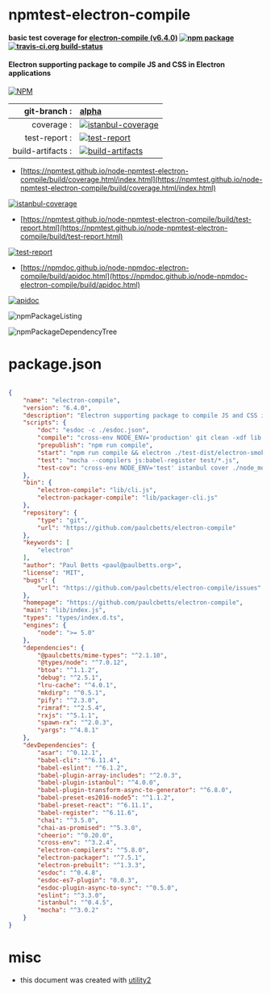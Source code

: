 # npmtest-electron-compile

#### basic test coverage for  [electron-compile (v6.4.0)](https://github.com/paulcbetts/electron-compile)  [![npm package](https://img.shields.io/npm/v/npmtest-electron-compile.svg?style=flat-square)](https://www.npmjs.org/package/npmtest-electron-compile) [![travis-ci.org build-status](https://api.travis-ci.org/npmtest/node-npmtest-electron-compile.svg)](https://travis-ci.org/npmtest/node-npmtest-electron-compile)

#### Electron supporting package to compile JS and CSS in Electron applications

[![NPM](https://nodei.co/npm/electron-compile.png?downloads=true&downloadRank=true&stars=true)](https://www.npmjs.com/package/electron-compile)

| git-branch : | [alpha](https://github.com/npmtest/node-npmtest-electron-compile/tree/alpha)|
|--:|:--|
| coverage : | [![istanbul-coverage](https://npmtest.github.io/node-npmtest-electron-compile/build/coverage.badge.svg)](https://npmtest.github.io/node-npmtest-electron-compile/build/coverage.html/index.html)|
| test-report : | [![test-report](https://npmtest.github.io/node-npmtest-electron-compile/build/test-report.badge.svg)](https://npmtest.github.io/node-npmtest-electron-compile/build/test-report.html)|
| build-artifacts : | [![build-artifacts](https://npmtest.github.io/node-npmtest-electron-compile/glyphicons_144_folder_open.png)](https://github.com/npmtest/node-npmtest-electron-compile/tree/gh-pages/build)|

- [https://npmtest.github.io/node-npmtest-electron-compile/build/coverage.html/index.html](https://npmtest.github.io/node-npmtest-electron-compile/build/coverage.html/index.html)

[![istanbul-coverage](https://npmtest.github.io/node-npmtest-electron-compile/build/screenCapture.buildCi.browser.%252Ftmp%252Fbuild%252Fcoverage.lib.html.png)](https://npmtest.github.io/node-npmtest-electron-compile/build/coverage.html/index.html)

- [https://npmtest.github.io/node-npmtest-electron-compile/build/test-report.html](https://npmtest.github.io/node-npmtest-electron-compile/build/test-report.html)

[![test-report](https://npmtest.github.io/node-npmtest-electron-compile/build/screenCapture.buildCi.browser.%252Ftmp%252Fbuild%252Ftest-report.html.png)](https://npmtest.github.io/node-npmtest-electron-compile/build/test-report.html)

- [https://npmdoc.github.io/node-npmdoc-electron-compile/build/apidoc.html](https://npmdoc.github.io/node-npmdoc-electron-compile/build/apidoc.html)

[![apidoc](https://npmdoc.github.io/node-npmdoc-electron-compile/build/screenCapture.buildCi.browser.%252Ftmp%252Fbuild%252Fapidoc.html.png)](https://npmdoc.github.io/node-npmdoc-electron-compile/build/apidoc.html)

![npmPackageListing](https://npmtest.github.io/node-npmtest-electron-compile/build/screenCapture.npmPackageListing.svg)

![npmPackageDependencyTree](https://npmtest.github.io/node-npmtest-electron-compile/build/screenCapture.npmPackageDependencyTree.svg)



# package.json

```json

{
    "name": "electron-compile",
    "version": "6.4.0",
    "description": "Electron supporting package to compile JS and CSS in Electron applications",
    "scripts": {
        "doc": "esdoc -c ./esdoc.json",
        "compile": "cross-env NODE_ENV='production' git clean -xdf lib && babel -d lib/ src",
        "prepublish": "npm run compile",
        "start": "npm run compile && electron ./test-dist/electron-smoke-test.js",
        "test": "mocha --compilers js:babel-register test/*.js",
        "test-cov": "cross-env NODE_ENV='test' istanbul cover ./node_modules/mocha/bin/_mocha -- --compilers js:babel-register test/*.js"
    },
    "bin": {
        "electron-compile": "lib/cli.js",
        "electron-packager-compile": "lib/packager-cli.js"
    },
    "repository": {
        "type": "git",
        "url": "https://github.com/paulcbetts/electron-compile"
    },
    "keywords": [
        "electron"
    ],
    "author": "Paul Betts <paul@paulbetts.org>",
    "license": "MIT",
    "bugs": {
        "url": "https://github.com/paulcbetts/electron-compile/issues"
    },
    "homepage": "https://github.com/paulcbetts/electron-compile",
    "main": "lib/index.js",
    "types": "types/index.d.ts",
    "engines": {
        "node": ">= 5.0"
    },
    "dependencies": {
        "@paulcbetts/mime-types": "^2.1.10",
        "@types/node": "^7.0.12",
        "btoa": "^1.1.2",
        "debug": "^2.5.1",
        "lru-cache": "^4.0.1",
        "mkdirp": "^0.5.1",
        "pify": "^2.3.0",
        "rimraf": "^2.5.4",
        "rxjs": "^5.1.1",
        "spawn-rx": "^2.0.3",
        "yargs": "^4.8.1"
    },
    "devDependencies": {
        "asar": "^0.12.1",
        "babel-cli": "^6.11.4",
        "babel-eslint": "^6.1.2",
        "babel-plugin-array-includes": "^2.0.3",
        "babel-plugin-istanbul": "^4.0.0",
        "babel-plugin-transform-async-to-generator": "^6.8.0",
        "babel-preset-es2016-node5": "^1.1.2",
        "babel-preset-react": "^6.11.1",
        "babel-register": "^6.11.6",
        "chai": "^3.5.0",
        "chai-as-promised": "^5.3.0",
        "cheerio": "^0.20.0",
        "cross-env": "^3.2.4",
        "electron-compilers": "^5.8.0",
        "electron-packager": "^7.5.1",
        "electron-prebuilt": "^1.3.3",
        "esdoc": "^0.4.8",
        "esdoc-es7-plugin": "0.0.3",
        "esdoc-plugin-async-to-sync": "^0.5.0",
        "eslint": "^3.3.0",
        "istanbul": "^0.4.5",
        "mocha": "^3.0.2"
    }
}
```



# misc
- this document was created with [utility2](https://github.com/kaizhu256/node-utility2)
